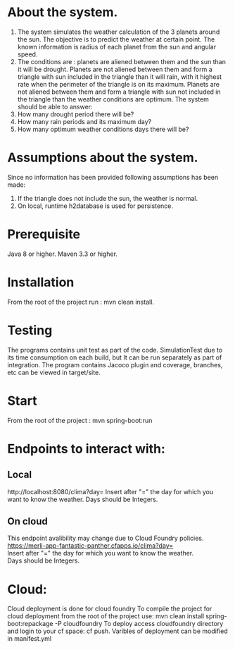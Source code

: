 # About the system.
1. The system simulates the weather calculation of the 3 planets around the sun. The objective is to predict the weather at certain point. The known information is radius of each planet from the sun and angular speed.
2. The conditions are : 
  planets are aliened between them and the sun than it will be drought.
  Planets are not aliened between them and form a triangle with sun included in the triangle than it will rain, with it highest rate when the perimeter of the triangle is on its maximum.
  Planets are not aliened between them and form a triangle with sun not included in the triangle than the weather conditions are optimum.
  The system should be able to answer:
  1. How many drought period there will be?
  2. How many rain periods and its maximum day?
  3. How many optimum weather conditions days there will be?
# Assumptions about the system.
Since no information has been provided following assumptions has been made:
1. If the triangle does not include the sun, the weather is normal.
2. On local, runtime h2database is used for persistence.

# Prerequisite
Java 8 or higher.
Maven 3.3 or higher.
# Installation
From the root of the project run :
mvn clean install.
# Testing
The programs contains unit test as part of the code. SimulationTest due to its time consumption on each build, but
It can be run separately as part of integration.
The program contains Jacoco plugin and coverage, branches, etc can be viewed in target/site.
# Start
From the root of the project :
mvn spring-boot:run
# Endpoints to interact with:
## Local
http://localhost:8080/clima?day=
Insert after "=" the day for which you want to know the weather. Days should be Integers.
## On cloud
This endpoint avalibility may change due to Cloud Foundry policies.
https://merli-app-fantastic-panther.cfapps.io/clima?day= <br />
Insert after "=" the day for which you want to know the weather.  
Days should be Integers.
# Cloud:
Cloud deployment is done for cloud foundry
To compile the project for cloud deployment from the root of the project use: mvn clean install spring-boot:repackage -P cloudfoundry
To deploy access cloudfoundry directory and login to your cf space: cf push.
Varibles of deployment can be modified in manifest.yml

